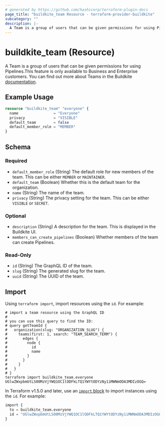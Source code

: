 ```yaml
---
# generated by https://github.com/hashicorp/terraform-plugin-docs
page_title: "buildkite_team Resource - terraform-provider-buildkite"
subcategory: ""
description: |-
  A Team is a group of users that can be given permissions for using Pipelines.This feature is only available to Business and Enterprise customers.  You can find out more about Teams in the Buildkite documentation https://buildkite.com/docs/team-management/permissions.
---
```


# buildkite_team (Resource)

A Team is a group of users that can be given permissions for using Pipelines.This feature is only available to Business and Enterprise customers.  You can find out more about Teams in the Buildkite [documentation](https://buildkite.com/docs/team-management/permissions).

## Example Usage

```terraform
resource "buildkite_team" "everyone" {
  name                = "Everyone"
  privacy             = "VISIBLE"
  default_team        = false
  default_member_role = "MEMBER"
}
```

<!-- schema generated by tfplugindocs -->
## Schema

### Required

- `default_member_role` (String) The default role for new members of the team. This can be either `MEMBER` or `MAINTAINER`.
- `default_team` (Boolean) Whether this is the default team for the organization.
- `name` (String) The name of the team.
- `privacy` (String) The privacy setting for the team. This can be either `VISIBLE` or `SECRET`.

### Optional

- `description` (String) A description for the team. This is displayed in the Buildkite UI.
- `members_can_create_pipelines` (Boolean) Whether members of the team can create Pipelines.

### Read-Only

- `id` (String) The GraphQL ID of the team.
- `slug` (String) The generated slug for the team.
- `uuid` (String) The UUID of the team.

## Import

Using `terraform import`, import resources using the `id`. For example:
```shell
# import a team resource using the GraphQL ID
#
# you can use this query to find the ID:
# query getTeamId {
#   organization(slug: "ORGANIZATION_SLUG") {
#     teams(first: 1, search: "TEAM_SEARCH_TERM") {
#       edges {
#         node {
#           id
#           name
#         }
#       }
#     }
#   }
# }
terraform import buildkite_team.everyone UGlwZWxpbmUtLS00MzVjYWQ1OC1lODFkLTQ1YWYtODYzNy1iMWNmODA3MDIzOGQ=
```

In Terraform v1.5.0 and later, use an [`import` block](https://developer.hashicorp.com/terraform/language/import) to import instances using the `id`. For example:
```terraform
import {
  to = buildkite_team.everyone
  id = "UGlwZWxpbmUtLS00MzVjYWQ1OC1lODFkLTQ1YWYtODYzNy1iMWNmODA3MDIzOGQ="
}
```
